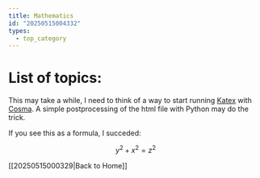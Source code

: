```yaml
---
title: Mathematics
id: "20250515004332"
types:
  - top_category
---
```


# List of topics:
This may take a while, I need to think of a way to start running [Katex](https://katex.org/) with [Cosma](https://cosma.arthurperret.fr). A simple postprocessing of the html file with Python may do the trick.

If you see this as a formula, I succeded:

$$ y^2 + x^2 = z^2 $$

[[20250515000329|Back to Home]]

